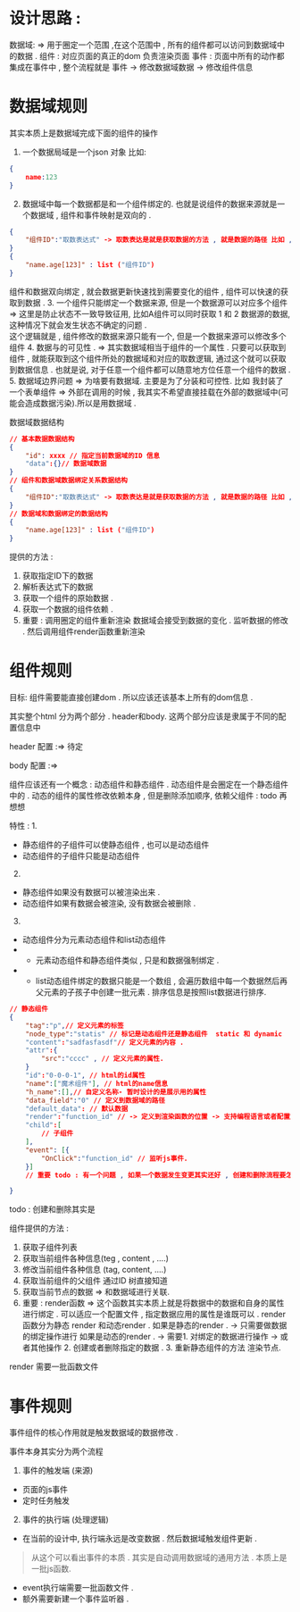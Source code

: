 # 设计思路 :

数据域: => 用于圈定一个范围 ,在这个范围中 , 所有的组件都可以访问到数据域中的数据 .
组件 : 对应页面的真正的dom 负责渲染页面
事件 : 页面中所有的动作都集成在事件中 , 整个流程就是  事件 -> 修改数据域数据 -> 修改组件信息

# 数据域规则

其实本质上是数据域完成下面的组件的操作

1. 一个数据局域是一个json 对象 比如:

```json
{
    name:123
}
```
2. 数据域中每一个数据都是和一个组件绑定的. 也就是说组件的数据来源就是一个数据域 ,  组件和事件映射是双向的 .
```json
{
    "组件ID":"取数表达式" -> 取数表达是就是获取数据的方法 , 就是数据的路径 比如 , name.age[123], 表示的就是获取 对象或者map 中的name字段的age数组的第123 号.
}
{
    "name.age[123]" : list ("组件ID")
}
```
组件和数据双向绑定 , 就会数据更新快速找到需要变化的组件  , 组件可以快速的获取到数据 .
3. 一个组件只能绑定一个数据来源, 但是一个数据源可以对应多个组件 => 这里是防止状态不一致导致征用, 比如A组件可以同时获取 1 和 2 数据源的数据, 这种情况下就会发生状态不确定的问题 .  
   这个逻辑就是 , 组件修改的数据来源只能有一个, 但是一个数据来源可以修改多个组件
4. 数据与的可见性 . =>
   其实数据域相当于组件的一个属性 . 只要可以获取到组件 , 就能获取到这个组件所处的数据域和对应的取数逻辑, 通过这个就可以获取到数据信息 .
   也就是说, 对于任意一个组件都可以随意地方位任意一个组件的数据 .
5. 数据域边界问题 => 为啥要有数据域. 主要是为了分装和可控性.
   比如 我封装了一个表单组件 => 外部在调用的时候 , 我其实不希望直接挂载在外部的数据域中(可能会造成数据污染).所以是用数据域 .


数据域数据结构

```json
// 基本数据数据结构
{
    "id": xxxx // 指定当前数据域的ID 信息
    "data":{}// 数据域数据
}
// 组件和数据域数据绑定关系数据结构
{
    "组件ID":"取数表达式" -> 取数表达是就是获取数据的方法 , 就是数据的路径 比如 , name.age[123], 表示的就是获取 对象或者map 中的name字段的age数组的第123 号.
}
// 数据域和数据绑定的数据结构
{
    "name.age[123]" : list ("组件ID")
}
```

提供的方法 :
1. 获取指定ID下的数据
2. 解析表达式下的数据
3. 获取一个组件的原始数据 .
4. 获取一个数据的组件依赖 .
5. 重要 : 调用圈定的组件重新渲染 数据域会接受到数据的变化 . 监听数据的修改 . 然后调用组件render函数重新渲染

# 组件规则

目标: 组件需要能直接创建dom . 所以应该还该基本上所有的dom信息 .

其实整个html 分为两个部分  . header和body. 这两个部分应该是隶属于不同的配置信息中

header 配置 :=> 待定

body 配置 :=>

组件应该还有一个概念 : 动态组件和静态组件 .
动态组件是会圈定在一个静态组件中的 . 动态的组件的属性修改依赖本身 , 但是删除添加顺序, 依赖父组件 : todo 再想想

特性 :
1.
- 静态组件的子组件可以使静态组件 , 也可以是动态组件
- 动态组件的子组件只能是动态组件
2.
- 静态组件如果没有数据可以被渲染出来 .
- 动态组件如果有数据会被渲染, 没有数据会被删除 .
3.
- 动态组件分为元素动态组件和list动态组件
- - 元素动态组件和静态组件类似 , 只是和数据强制绑定 .
- - list动态组件绑定的数据只能是一个数组 , 会遍历数组中每一个数据然后再父元素的子孩子中创建一批元素 . 排序信息是按照list数据进行排序.

```json
// 静态组件
{
    "tag":"p",// 定义元素的标签
    "node_type":"statis" // 标记是动态组件还是静态组件  static 和 dynamic
    "content":"sadfasfasdf"// 定义元素的内容 . 
    "attr":{
        "src":"cccc" , // 定义元素的属性.
    }
    "id":"0-0-0-1", // html的id属性
    "name":["魔术组件"], // html的name信息
    "h_name":[],// 自定义名称- 暂时设计的是展示用的属性
    "data_field":"0" // 定义到数据域的路径
    "default_data": // 默认数据
    "render":"function_id" // -> 定义到渲染函数的位置 -> 支持编程语言或者配置文件 . 
    "child":[
        // 子组件
    ],
    "event": [{
        "OnClick":"function_id" // 监听js事件. 
    }]
    // 重要 todo : 有一个问题 , 如果一个数据发生变更其实还好 , 创建和删除流程要怎么处理 ? 

}
```

todo : 创建和删除其实是

组件提供的方法 :
1. 获取子组件列表
2. 获取当前组件各种信息(teg , content , ....)
3. 修改当前组件各种信息 (tag, content, ....)
4. 获取当前组件的父组件 通过ID 树直接知道
5. 获取当前节点的数据 => 和数据域进行关联.
6. 重要 : render函数 => 这个函数其实本质上就是将数据中的数据和自身的属性进行绑定 . 可以适应一个配置文件 , 指定数据应用的属性是谁既可以 .
   render 函数分为静态 render 和动态render .
   如果是静态的render . -> 只需要做数据的绑定操作进行
   如果是动态的render . -> 需要1. 对绑定的数据进行操作 -> 或者其他操作  2. 创建或者删除指定的数据 . 3. 重新静态组件的方法 渲染节点.

render 需要一批函数文件

# 事件规则

事件组件的核心作用就是触发数据域的数据修改 .

事件本身其实分为两个流程
1. 事件的触发端 (来源)
- 页面的js事件
- 定时任务触发
2. 事件的执行端 (处理逻辑)
- 在当前的设计中, 执行端永远是改变数据 . 然后数据域触发组件更新 .

> 从这个可以看出事件的本质 . 其实是自动调用数据域的通用方法 . 本质上是一批js函数.

- event执行端需要一批函数文件 .
- 额外需要新建一个事件监听器 . 